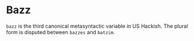 # Bazz

`bazz` is the third canonical metasyntactic variable in US Hackish.
The plural form is disputed between `bazzes` and `batzim`.
